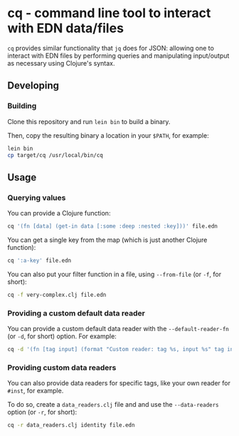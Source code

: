 # cq - command line tool to interact with EDN data/files

`cq` provides similar functionality that `jq` does for JSON: allowing one to interact with EDN files by performing queries and manipulating input/output as necessary using Clojure's syntax.

## Developing

### Building

Clone this repository and run `lein bin` to build a binary.

Then, copy the resulting binary a location in your `$PATH`, for example:

```bash
lein bin
cp target/cq /usr/local/bin/cq
```

## Usage

### Querying values

You can provide a Clojure function:
```bash
cq '(fn [data] (get-in data [:some :deep :nested :key]))' file.edn
```

You can get a single key from the map (which is just another Clojure function):
```bash
cq ':a-key' file.edn
```

You can also put your filter function in a file, using `--from-file` (or `-f`, for short):
```bash
cq -f very-complex.clj file.edn
```

### Providing a custom default data reader

You can provide a custom default data reader with the `--default-reader-fn` (or `-d`, for short) option. For example:

```bash
cq -d '(fn [tag input] (format "Custom reader: tag %s, input %s" tag input))'
```

### Providing custom data readers

You can also provide data readers for specific tags, like your own reader for `#inst`, for example.

To do so, create a `data_readers.clj` file and and use the `--data-readers` option (or `-r`, for short):

```bash
cq -r data_readers.clj identity file.edn
```
